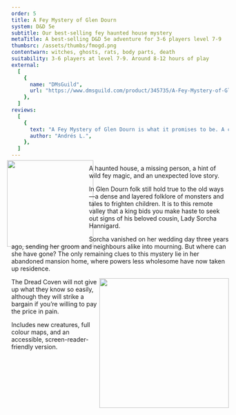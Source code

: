 ```yaml
---
order: 5
title: A Fey Mystery of Glen Dourn
system: D&D 5e
subtitle: Our best-selling fey haunted house mystery
metaTitle: A best-selling D&D 5e adventure for 3-6 players level 7-9
thumbsrc: /assets/thumbs/fmogd.png
contentwarn: witches, ghosts, rats, body parts, death
suitability: 3-6 players at level 7-9. Around 8-12 hours of play
external:
  [
    {
      name: "DMsGuild",
      url: "https://www.dmsguild.com/product/345735/A-Fey-Mystery-of-Glen-Dourn",
    },
  ]
reviews:
  [
    {
      text: "A Fey Mystery of Glen Dourn is what it promises to be. A creepy adventure on an abandoned house with vines and thorns all over the place... What calls most my attention, however, is its prose. We are used to see D&D adventures written in a minimalistic and simple way, yet the author managed to write in a really evocative and flavourful manner without being too complex.",
      author: "Andrés L.",
    },
  ]
---
```


<p>
    <img src="/assets/images/fmogd/marie.png" style="width:200px;float:left;margin:-10px;" alt="">
    A haunted house, a missing person, a hint of wild fey magic, and an unexpected love story.
</p>
<p>
    In Glen Dourn folk still hold true to the old ways—a dense and layered folklore of monsters and tales to frighten children. It is to this remote valley that a king bids you make haste to seek out signs of his beloved cousin, Lady Sorcha Hannigard.
</p>
<p>
    Sorcha vanished on her wedding day three years ago, sending her groom and neighbours alike into mourning. But where can she have gone? The only remaining clues to this mystery lie in her abandoned mansion home, where powers less wholesome have now taken up residence.
</p>
<p>
  <img src="/assets/images/fmogd/map.png" style="width:300px;float:right" alt="">
    The Dread Coven will not give up what they know so easily, although they will strike a bargain if you’re willing to pay the price in pain.
</p>
<p>
    Includes new creatures, full colour maps, and an accessible, screen-reader-friendly version.
</p>

